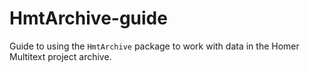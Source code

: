 
# HmtArchive-guide


Guide to using the `HmtArchive` package to work with data in the Homer Multitext project archive.
